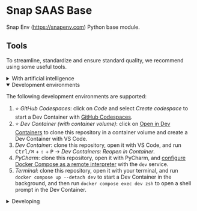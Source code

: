 # Snap SAAS Base

Snap Env (https://snapenv.com) Python base module.

## Tools

To streamline, standardize and ensure standard quality, we recommend using some useful tools.

<details>
<summary>With artificial intelligence</summary>

<details>
<summary>1. Opencommit</summary>

1. [Install opencommit](https://github.com/di-sukharev/opencommit).
    - We use it with NodeJS _v16.19.1_ to install it.
    - _Configuration_:
        - Use gpt-4 for best results:
            ```sh
            opencommit config set OCO_MODEL=gpt-4
            ```
        - Use {GitMoji](https://gitmoji.dev/), we like it:
            ```sh
            opencommit config set OCO_EMOJI=true
            ```
        - Set locale to english:
            ```sh
            oco config set OCO_LANGUAGE=en
            ```
        - Set OpenAI API KEY:
            ```sh
            opencommit config set OCO_OPENAI_API_KEY=<your_api_key>
            ```

</details>

</details>

<details open>
<summary>Development environments</summary>

The following development environments are supported:

1. ⭐️ _GitHub Codespaces_: click on _Code_ and select _Create codespace_ to start a Dev Container with [GitHub Codespaces](https://github.com/features/codespaces).
1. ⭐️ _Dev Container (with container volume)_: click on [Open in Dev Containers](https://vscode.dev/redirect?url=vscode://ms-vscode-remote.remote-containers/cloneInVolume?url=https://github.com/orgs/snapenv/snap-saas-base) to clone this repository in a container volume and create a Dev Container with VS Code.
1. _Dev Container_: clone this repository, open it with VS Code, and run <kbd>Ctrl/⌘</kbd> + <kbd>⇧</kbd> + <kbd>P</kbd> → _Dev Containers: Reopen in Container_.
1. _PyCharm_: clone this repository, open it with PyCharm, and [configure Docker Compose as a remote interpreter](https://www.jetbrains.com/help/pycharm/using-docker-compose-as-a-remote-interpreter.html#docker-compose-remote) with the `dev` service.
1. _Terminal_: clone this repository, open it with your terminal, and run `docker compose up --detach dev` to start a Dev Container in the background, and then run `docker compose exec dev zsh` to open a shell prompt in the Dev Container.

</details>

<details>
<summary>Developing</summary>

- This project follows the [Conventional Commits](https://www.conventionalcommits.org/) standard to automate [Semantic Versioning](https://semver.org/) and [Keep A Changelog](https://keepachangelog.com/) with [Commitizen](https://github.com/commitizen-tools/commitizen).
- Run `poe` from within the development environment to print a list of [Poe the Poet](https://github.com/nat-n/poethepoet) tasks available to run on this project.
- Run `poetry add {package}` from within the development environment to install a run time dependency and add it to `pyproject.toml` and `poetry.lock`. Add `--group test` or `--group dev` to install a CI or development dependency, respectively.
- Run `poetry update` from within the development environment to upgrade all dependencies to the latest versions allowed by `pyproject.toml`.
- Run `cz bump` to bump the package's version, update the `CHANGELOG.md`, and create a git tag.

</details>

